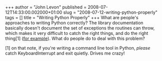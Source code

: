 +++
author = "John Levon"
published = 2008-07-12T14:33:00.002000+01:00
slug = "2008-07-12-writing-python-properly"
tags = []
title = "Writing Python Properly"
+++
What are people's approaches to writing Python correctly? The library
documentation basically doesn't document the set of exceptions the
routines can throw, which makes it very difficult to catch the right
things, and do the right thing\[1\] ([for
example](http://docs.python.org/lib/module-popen2.html)). What do people
do to deal with this problem?  
  
\[1\] on that note, if you're writing a command line tool in Python,
<span style="font-style: italic;">please</span> catch KeyboardInterrupt
and exit quietly. Drives me crazy!
